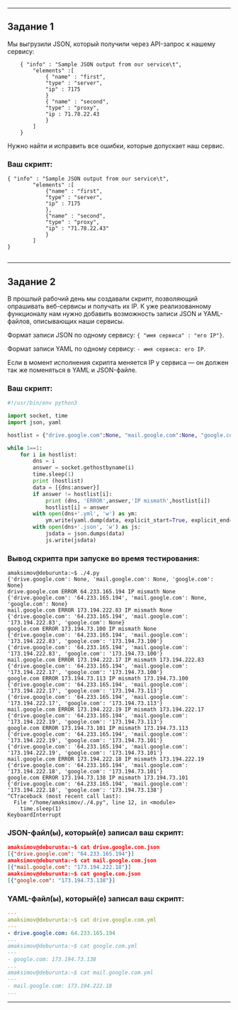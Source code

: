 ------

## Задание 1

Мы выгрузили JSON, который получили через API-запрос к нашему сервису:

```
    { "info" : "Sample JSON output from our service\t",
        "elements" :[
            { "name" : "first",
            "type" : "server",
            "ip" : 7175 
            }
            { "name" : "second",
            "type" : "proxy",
            "ip : 71.78.22.43
            }
        ]
    }
```
  Нужно найти и исправить все ошибки, которые допускает наш сервис.

### Ваш скрипт:

```
{ "info" : "Sample JSON output from our service\t",
        "elements" :[
            {"name" : "first",
            "type" : "server",
            "ip" : 7175
            },
            {"name" : "second",
            "type" : "proxy",
            "ip" : "71.78.22.43"
            }
        ]
}


```

---

## Задание 2

В прошлый рабочий день мы создавали скрипт, позволяющий опрашивать веб-сервисы и получать их IP. К уже реализованному функционалу нам нужно добавить возможность записи JSON и YAML-файлов, описывающих наши сервисы. 

Формат записи JSON по одному сервису: `{ "имя сервиса" : "его IP"}`. 

Формат записи YAML по одному сервису: `- имя сервиса: его IP`. 

Если в момент исполнения скрипта меняется IP у сервиса — он должен так же поменяться в YAML и JSON-файле.

### Ваш скрипт:

```python
#!/usr/bin/env python3

import socket, time
import json, yaml

hostlist = {"drive.google.com":None, "mail.google.com":None, "google.com":None}

while 1==1:
    for i in hostlist:
        dns = i
        answer = socket.gethostbyname(i)
        time.sleep(1)
        print (hostlist)
        data = [{dns:answer}]
        if answer != hostlist[i]:
            print (dns, 'ERROR',answer,'IP mismath',hostlist[i])
            hostlist[i] = answer
        with open(dns+'.yml', 'w') as ym:
            ym.write(yaml.dump(data, explicit_start=True, explicit_end=True))
        with open(dns+'.json', 'w') as js:
            jsdata = json.dumps(data)
            js.write(jsdata)


```

### Вывод скрипта при запуске во время тестирования:

```
amaksimov@deburunta:~$ ./4.py
{'drive.google.com': None, 'mail.google.com': None, 'google.com': None}
drive.google.com ERROR 64.233.165.194 IP mismath None
{'drive.google.com': '64.233.165.194', 'mail.google.com': None, 'google.com': None}
mail.google.com ERROR 173.194.222.83 IP mismath None
{'drive.google.com': '64.233.165.194', 'mail.google.com': '173.194.222.83', 'google.com': None}
google.com ERROR 173.194.73.100 IP mismath None
{'drive.google.com': '64.233.165.194', 'mail.google.com': '173.194.222.83', 'google.com': '173.194.73.100'}
{'drive.google.com': '64.233.165.194', 'mail.google.com': '173.194.222.83', 'google.com': '173.194.73.100'}
mail.google.com ERROR 173.194.222.17 IP mismath 173.194.222.83
{'drive.google.com': '64.233.165.194', 'mail.google.com': '173.194.222.17', 'google.com': '173.194.73.100'}
google.com ERROR 173.194.73.113 IP mismath 173.194.73.100
{'drive.google.com': '64.233.165.194', 'mail.google.com': '173.194.222.17', 'google.com': '173.194.73.113'}
{'drive.google.com': '64.233.165.194', 'mail.google.com': '173.194.222.17', 'google.com': '173.194.73.113'}
mail.google.com ERROR 173.194.222.19 IP mismath 173.194.222.17
{'drive.google.com': '64.233.165.194', 'mail.google.com': '173.194.222.19', 'google.com': '173.194.73.113'}
google.com ERROR 173.194.73.101 IP mismath 173.194.73.113
{'drive.google.com': '64.233.165.194', 'mail.google.com': '173.194.222.19', 'google.com': '173.194.73.101'}
{'drive.google.com': '64.233.165.194', 'mail.google.com': '173.194.222.19', 'google.com': '173.194.73.101'}
mail.google.com ERROR 173.194.222.18 IP mismath 173.194.222.19
{'drive.google.com': '64.233.165.194', 'mail.google.com': '173.194.222.18', 'google.com': '173.194.73.101'}
google.com ERROR 173.194.73.138 IP mismath 173.194.73.101
{'drive.google.com': '64.233.165.194', 'mail.google.com': '173.194.222.18', 'google.com': '173.194.73.138'}
^CTraceback (most recent call last):
  File "/home/amaksimov/./4.py", line 12, in <module>
    time.sleep(1)
KeyboardInterrupt

```

### JSON-файл(ы), который(е) записал ваш скрипт:

```json
amaksimov@deburunta:~$ cat drive.google.com.json
[{"drive.google.com": "64.233.165.194"}]
amaksimov@deburunta:~$ cat mail.google.com.json
[{"mail.google.com": "173.194.222.18"}]
amaksimov@deburunta:~$ cat google.com.json
[{"google.com": "173.194.73.138"}]

```

### YAML-файл(ы), который(е) записал ваш скрипт:

```yaml
---
amaksimov@deburunta:~$ cat drive.google.com.yml
---
- drive.google.com: 64.233.165.194
...
amaksimov@deburunta:~$ cat google.com.yml
---
- google.com: 173.194.73.138
...
amaksimov@deburunta:~$ cat mail.google.com.yml
---
- mail.google.com: 173.194.222.18
...

```

---
